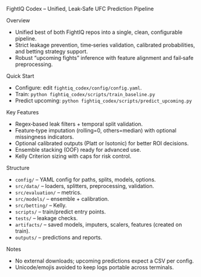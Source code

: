 FightIQ Codex – Unified, Leak‑Safe UFC Prediction Pipeline

Overview
- Unified best of both FightIQ repos into a single, clean, configurable pipeline.
- Strict leakage prevention, time‑series validation, calibrated probabilities, and betting strategy support.
- Robust “upcoming fights” inference with feature alignment and fail‑safe preprocessing.

Quick Start
- Configure: edit `fightiq_codex/config/config.yaml`.
- Train: `python fightiq_codex/scripts/train_baseline.py`
- Predict upcoming: `python fightiq_codex/scripts/predict_upcoming.py`

Key Features
- Regex‑based leak filters + temporal split validation.
- Feature‑type imputation (rolling=0, others=median) with optional missingness indicators.
- Optional calibrated outputs (Platt or Isotonic) for better ROI decisions.
- Ensemble stacking (OOF) ready for advanced use.
- Kelly Criterion sizing with caps for risk control.

Structure
- `config/` – YAML config for paths, splits, models, options.
- `src/data/` – loaders, splitters, preprocessing, validation.
- `src/evaluation/` – metrics.
- `src/models/` – ensemble + calibration.
- `src/betting/` – Kelly.
- `scripts/` – train/predict entry points.
- `tests/` – leakage checks.
- `artifacts/` – saved models, imputers, scalers, features (created on train).
- `outputs/` – predictions and reports.

Notes
- No external downloads; upcoming predictions expect a CSV per config.
- Unicode/emojis avoided to keep logs portable across terminals.

